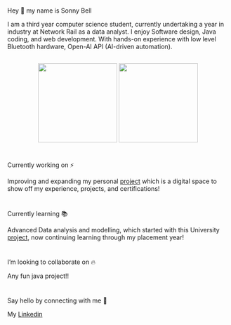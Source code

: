 #
Hey :wave: my name is Sonny Bell

I am a third year computer science student, currently undertaking a year in industry at Network Rail as a data analyst. I enjoy Software design, Java coding, and web development. With hands-on experience with low level Bluetooth hardware, Open-AI API (AI-driven automation).


##
<div align="center">
  <!-- Displays general GitHub stats -->
  <img src="https://github-readme-stats.vercel.app/api?username=Dualboi&show_icons=true&theme=transparent" height="180"/>
  <!-- Displays Top Most used langauges -->
 <img src="https://github-readme-stats.vercel.app/api/top-langs/?username=Dualboi&layout=compact&theme=transparent" height="180"/>
</div>

#
Currently working on ⚡

Improving and expanding my personal [project](https://github.com/Duilboi/SonnyBellPortfolio) which is a digital space to show off my experience, projects, and certifications!

#
Currently learning :books:

Advanced Data analysis and modelling, which started with this University [project](https://github.com/Dualboi/ml-analysis-ukraine-attacks), now continuing learning through my placement year!

#
I’m looking to collaborate on :fire:

Any fun java project!!

#
Say hello by connecting with me :email:

My [Linkedin](linkedin.com/in/sonny-bell-160108201)
<!--
**Dualboi/Dualboi** is a ✨ _special_ ✨ repository because its `README.md` (this file) appears on your GitHub profile.

Here are some ideas to get you started:

- 🔭 I’m currently working on ...
- 🌱 I’m currently learning ...
- 👯 I’m looking to collaborate on ...
- 🤔 I’m looking for help with ...
- 💬 Ask me about ...
- 📫 How to reach me: ...
- 😄 Pronouns: ...
- ⚡ Fun fact: ...
-->
